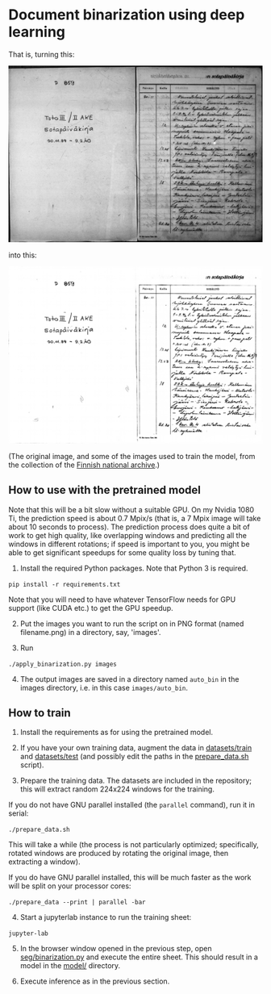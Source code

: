 # Document binarization using deep learning

That is, turning this:

![original document](README_assets/3IIArmeij_1_orig.png)

into this:

![binarized document](README_assets/3IIArmeij_1_seg.png)

(The original image, and some of the images used to train the model, from the collection of the [Finnish national archive](https://arkisto.fi).)

## How to use with the pretrained model

Note that this will be a bit slow without a suitable GPU. On my Nvidia 1080 Ti, the prediction speed is about 0.7 Mpix/s (that is, a 7 Mpix image will take about 10 seconds to process). The prediction process does quite a bit of work to get high quality, like overlapping windows and predicting all the windows in different rotations; if speed is important to you, you might be able to get significant speedups for some quality loss by tuning that.

1. Install the required Python packages. Note that Python 3 is required.

```pip install -r requirements.txt```

Note that you will need to have whatever TensorFlow needs for GPU support (like CUDA etc.) to get the GPU speedup.

2. Put the images you want to run the script on in PNG format (named filename.png) in a directory, say, 'images'.

3. Run

```./apply_binarization.py images```

4. The output images are saved in a directory named `auto_bin` in the images directory, i.e. in this case `images/auto_bin`.


## How to train

1. Install the requirements as for using the pretrained model.

2. If you have your own training data, augment the data in [datasets/train](datasets/train) and [datasets/test](datasets/test) (and possibly edit the paths in the [prepare_data.sh](prepare_data.sh) script).

3. Prepare the training data. The datasets are included in the repository; this will extract random 224x224 windows for the training.

If you do not have GNU parallel installed (the `parallel` command), run it in serial:

```./prepare_data.sh```

This will take a while (the process is not particularly optimized; specifically, rotated windows are produced by rotating the original image, then extracting a window).

If you do have GNU parallel installed, this will be much faster as the work will be split on your processor cores:

```./prepare_data --print | parallel -bar```

4. Start a jupyterlab instance to run the training sheet:

``jupyter-lab``

5. In the browser window opened in the previous step, open [seg/binarization.py](seg/binarization.ipynb) and execute the entire sheet. This should result in a model in the [model/](model/) directory.

6. Execute inference as in the previous section.

